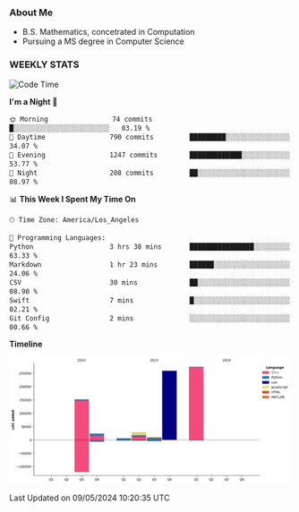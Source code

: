 ### About Me

- B.S. Mathematics, concetrated in Computation
- Pursuing a MS degree in Computer Science


### WEEKLY STATS
<!--START_SECTION:waka-->
![Code Time](http://img.shields.io/badge/Code%20Time-61%20hrs%2045%20mins-blue)

**I'm a Night 🦉** 

```text
🌞 Morning                74 commits          █░░░░░░░░░░░░░░░░░░░░░░░░   03.19 % 
🌆 Daytime                790 commits         █████████░░░░░░░░░░░░░░░░   34.07 % 
🌃 Evening                1247 commits        █████████████░░░░░░░░░░░░   53.77 % 
🌙 Night                  208 commits         ██░░░░░░░░░░░░░░░░░░░░░░░   08.97 % 
```


📊 **This Week I Spent My Time On** 

```text
🕑︎ Time Zone: America/Los_Angeles

💬 Programming Languages: 
Python                   3 hrs 38 mins       ████████████████░░░░░░░░░   63.33 % 
Markdown                 1 hr 23 mins        ██████░░░░░░░░░░░░░░░░░░░   24.06 % 
CSV                      30 mins             ██░░░░░░░░░░░░░░░░░░░░░░░   08.90 % 
Swift                    7 mins              █░░░░░░░░░░░░░░░░░░░░░░░░   02.21 % 
Git Config               2 mins              ░░░░░░░░░░░░░░░░░░░░░░░░░   00.66 % 
```

**Timeline**

![Lines of Code chart](https://raw.githubusercontent.com/nickocruzm/nickocruzm/main/assets/bar_graph.png)


 Last Updated on 09/05/2024 10:20:35 UTC
<!--END_SECTION:waka-->
